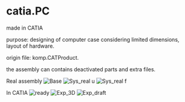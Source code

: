 # catia.PC
made in CATIA

purpose: designing of computer case considering limited dimensions, layout of hardware.

origin file: komp.CATProduct.

the assembly can contains deactivated parts and extra files.

Real assembly
![Base](https://user-images.githubusercontent.com/106025271/187071316-301d025a-6477-47a1-9a1b-4e14375ddb0f.JPG)
![Sys_real u](https://user-images.githubusercontent.com/106025271/187071345-02ae7bf8-2250-403c-a570-3df7ec0e12a7.jpg)
![Sys_real f](https://user-images.githubusercontent.com/106025271/187071347-7fa244e6-0b1a-4537-897f-fcb7a274b0f1.jpg)

In CATIA
![ready](https://user-images.githubusercontent.com/106025271/187071346-7c27bcea-e70e-4db4-8a18-90845930623c.png)
![Exp_3D](https://user-images.githubusercontent.com/106025271/187071318-7024f763-f0b6-440e-8439-cd6092c4d21b.png)
![Exp_draft](https://user-images.githubusercontent.com/106025271/187071319-c4b35e1f-d009-4792-b6c8-3ee9489f9240.png)
